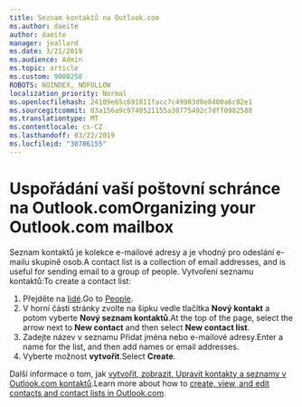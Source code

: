 ```yaml
---
title: Seznam kontaktů na Outlook.com
ms.author: daeite
author: daeite
manager: joallard
ms.date: 3/21/2019
ms.audience: Admin
ms.topic: article
ms.custom: 9000258
ROBOTS: NOINDEX, NOFOLLOW
localization_priority: Normal
ms.openlocfilehash: 24109e65c691811facc7c49983d0e8400a6c02e1
ms.sourcegitcommit: 03a156a9c9740521155a30775492c7dff0982588
ms.translationtype: MT
ms.contentlocale: cs-CZ
ms.lasthandoff: 03/22/2019
ms.locfileid: "30786155"
---
```

# <a name="organizing-your-outlookcom-mailbox"></a><span data-ttu-id="65a96-102">Uspořádání vaší poštovní schránce na Outlook.com</span><span class="sxs-lookup"><span data-stu-id="65a96-102">Organizing your Outlook.com mailbox</span></span>

<span data-ttu-id="65a96-103">Seznam kontaktů je kolekce e-mailové adresy a je vhodný pro odeslání e-mailu skupině osob.</span><span class="sxs-lookup"><span data-stu-id="65a96-103">A contact list is a collection of email addresses, and is useful for sending email to a group of people.</span></span> <span data-ttu-id="65a96-104">Vytvoření seznamu kontaktů:</span><span class="sxs-lookup"><span data-stu-id="65a96-104">To create a contact list:</span></span>

1. <span data-ttu-id="65a96-105">Přejděte na [lidé](https://outlook.live.com/people/).</span><span class="sxs-lookup"><span data-stu-id="65a96-105">Go to [People](https://outlook.live.com/people/).</span></span>
1. <span data-ttu-id="65a96-106">V horní části stránky zvolte na šipku vedle tlačítka **Nový kontakt** a potom vyberte **Nový seznam kontaktů**.</span><span class="sxs-lookup"><span data-stu-id="65a96-106">At the top of the page, select the arrow next to **New contact** and then select **New contact list**.</span></span>
1. <span data-ttu-id="65a96-107">Zadejte název v seznamu Přidat jména nebo e-mailové adresy.</span><span class="sxs-lookup"><span data-stu-id="65a96-107">Enter a name for the list, and then add names or email addresses.</span></span>
1. <span data-ttu-id="65a96-108">Vyberte možnost **vytvořit**.</span><span class="sxs-lookup"><span data-stu-id="65a96-108">Select **Create**.</span></span>

<span data-ttu-id="65a96-109">Další informace o tom, jak [vytvořit, zobrazit, Upravit kontakty a seznamy v Outlook.com kontaktů](https://support.office.com/article/5b909158-036e-4820-92f7-2a27f57b9f01).</span><span class="sxs-lookup"><span data-stu-id="65a96-109">Learn more about how to [create, view, and edit contacts and contact lists in Outlook.com](https://support.office.com/article/5b909158-036e-4820-92f7-2a27f57b9f01).</span></span>